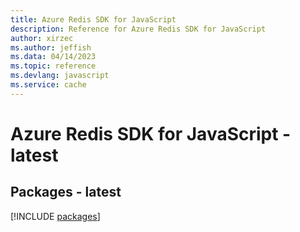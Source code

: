 ```yaml
---
title: Azure Redis SDK for JavaScript
description: Reference for Azure Redis SDK for JavaScript
author: xirzec
ms.author: jeffish
ms.data: 04/14/2023
ms.topic: reference
ms.devlang: javascript
ms.service: cache
---
```

# Azure Redis SDK for JavaScript - latest
## Packages - latest
[!INCLUDE [packages](redis-index.md)]